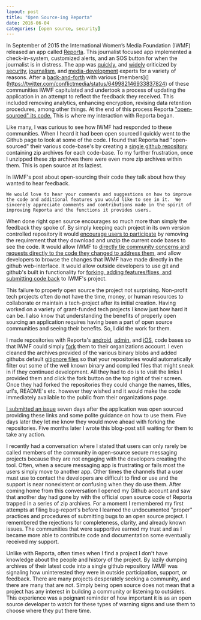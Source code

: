 ```yaml
---
layout: post
title: "Open Source-ing Reporta"
date: 2016-06-04
categories: [open source, security]
---
```


In September of 2015 the International Women’s Media Foundation (IWMF) released an app called [Reporta](https://www.reporta.org/). This journalist focused app implemented a check-in-system, customized alerts, and an SOS button for when the journalist is in distress. The app was [quickly](http://motherboard.vice.com/read/this-new-secure-app-for-journalists-may-not-be-secure-at-all), and [widely](http://www.huffingtonpost.com/entry/reporta-journalism-safety-security_us_56151c22e4b0fad1591a1ebb) criticized by [security](https://twitter.com/theodorosc/status/651102085677719552), [journalism](https://twitter.com/CPJTechnology/status/655138267382190080), and [media-development](https://twitter.com/menacommittee/status/650731692458700800) experts for a variety of reasons. After a [back-and-forth](https://ijnet.org/en/blog/iwmf-responds-security-concerns-about-new-app-reporta) with various [members](](https://twitter.com/conflictmedia/status/649982146933837824) of these communities IWMF capitulated and undertook a process of updating the application in an attempt to reflect the feedback they received. This included removing analytics, enhancing encryption, revising data retention procedures, among other things. At the end of this process Reporta ["open-sourced" its code.](https://www.reporta.org/en/news/iwmf-to-make-reporta-open-source/) This is where my interaction with Reporta began.

Like many, I was curious to see how IWMF had responded to these communities. When I heard it had been open sourced I quickly went to the Github page to look at some of the code. I found that Reporta had "open-sourced" their various code-base's by creating a [single github repository](https://github.com/ReportaIWMF/Reporta-apps-and-backend-db) containing zip archives for each code-base. To my further frustration, once I unzipped these zip archives there were even more zip archives within them. This is open source at its laziest.

In IWMF's post about open-sourcing their code they talk about how they wanted to hear feedback.

```
We would love to hear your comments and suggestions on how to improve the code and additional features you would like to see in it.  We sincerely appreciate comments and contributions made in the spirit of improving Reporta and the functions it provides users.
```

When done right open source encourages so much more than simply the feedback they spoke of. By simply keeping each project in its own version controlled repository it would [encourage users to participate](http://producingoss.com/en/getting-started.html#vc-and-bug-tracker-access) by removing the requirement that they download and unzip the current code bases to see the code. It would allow IWMF to [directly tie community concerns and requests directly to the code they changed to address them](https://github.com/blog/957-introducing-issue-mentions), and allow developers to browse the changes that IWMF have made directly in the github web-interface. It would allow outside developers to use git and github's built in functionality for [forking, adding features/fixes, and submitting code back](https://guides.github.com/introduction/flow/) to IWMF's project.

This failure to properly open source the project not surprising. Non-profit tech projects often do not have the time, money, or human resources to collaborate or maintain a tech-project after its initial creation. Having worked on a variety of grant-funded tech projects I know just how hard it can be. I also know that understanding the benefits of properly open sourcing an application requires having been a part of open source communities and seeing their benefits. So, I did the work for them.

I made repositories with Reporta's [android](https://github.com/elationfoundation/Reporta-Android), [admin](https://github.com/elationfoundation/Reporta-backend), and [iOS](https://github.com/elationfoundation/Reporta-iOS), code bases so that IWMF could simply [fork](https://guides.github.com/activities/forking/) them to their organizations account. I even cleaned the  archives provided of the various binary blobs and added githubs default [gitignore files](https://help.github.com/articles/ignoring-files/) so that your repositories would automatically filter out some of the well known binary and compiled files that might sneak in if they continued development.  All they had to do is to visit the links I provided them and click the fork button on the top right of their screen. Once they had forked the repositories they could change the names, titles, url's, README's etc. however they wished and it would make the code immediately available to the public from their organizations page.

[I submitted an issue](https://github.com/ReportaIWMF/Reporta-apps-and-backend-db/issues/2) seven days after the application was open sourced providing these links and some polite guidance on how to use them. Five days later they let me know they would move ahead with forking the repositories. Five months later I wrote this blog-post still waiting for them to take any action.

I recently had a conversation where I stated that users can only rarely be called members of the community in open-source secure messaging projects because they are not engaging with the developers creating the tool. Often, when a secure messaging app is frustrating or fails most the users simply move to another app. Other times the channels that a user must use to contact the developers are difficult to find or use and the support is near nonexistent or confusing when they do use them. After coming home from this conversation I opened my Github account and saw that another day had gone by with the official open source code of Reporta trapped in a series of zip archives. For a moment I remembered my first attempts at filing bug-report's before I learned the undocumented "proper" practices and procedures of submitting bugs to an open source project. I remembered the rejections for completeness, clarity, and already known issues. The communities that were supportive earned my trust and as I became more able to contribute code and documentation some eventually received my support.

Unlike with Reporta, often times when I find a project I don't have knowledge about the people and history of the project. By lazily dumping archives of their latest code into a single github repository IWMF was signaling how uninterested they were in outside participation, support, or feedback. There are many projects desperately seeking a community, and there are many that are not. Simply being open source does not mean that a project has any interest in building a community or listening to outsiders. This experience was a poignant reminder of how important it is as an open source developer to watch for these types of warning signs and use them to choose where they put there time.
